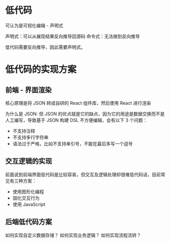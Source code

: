 # 低代码

可认为是可视化编辑 - 声明式

声明式：可以从展现结果反向推导回源码
命令式：无法做到反向推导

低代码需要反向推导，因此需要声明式。

# 低代码的实现方案
## 前端 - 界面渲染
核心原理是将 JSON 转成自研的 React 组件库，然后使用 React 进行渲染

为什么是 JSON:
但 JSON 的优点就是它的缺点，因为它的用途是数据交换而不是人工编写，导致基于 JSON 构建 DSL 不方便编辑，会有以下 3 个问题：
- 不支持注释
- 不支持多行字符串
- 语法过于严格，比如不支持单引号，不能在最后多写一个逗号

## 交互逻辑的实现
前面说到前端界面低代码是比较容易，但交互及逻辑处理却很难低代码话，目前常见有三种方案：

- 使用图形化编程
- 固化交互行为
- 使用 JavaScript

## 后端低代码方案
如何实现自定义数据存储？
如何实现业务逻辑？
如何实现流程流转？


